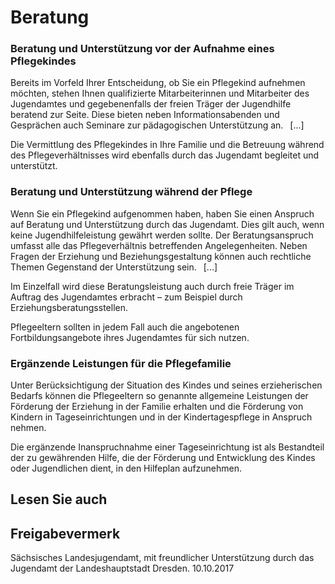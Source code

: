 # Beratung

### Beratung und Unterstützung vor der Aufnahme eines Pflegekindes

Bereits im Vorfeld Ihrer Entscheidung, ob Sie ein Pflegekind aufnehmen möchten, stehen Ihnen qualifizierte Mitarbeiterinnen und Mitarbeiter des Jugendamtes und gegebenenfalls der freien Träger der Jugendhilfe beratend zur Seite. Diese bieten neben Informationsabenden und Gesprächen auch Seminare zur pädagogischen Unterstützung an.  [...]

Die Vermittlung des Pflegekindes in Ihre Familie und die Betreuung während des Pflegeverhältnisses wird ebenfalls durch das Jugendamt begleitet und unterstützt.

### Beratung und Unterstützung während der Pflege

Wenn Sie ein Pflegekind aufgenommen haben, haben Sie einen Anspruch auf Beratung und Unterstützung durch das Jugendamt. Dies gilt auch, wenn keine Jugendhilfeleistung gewährt werden sollte. Der Beratungsanspruch umfasst alle das Pflegeverhältnis betreffenden Angelegenheiten. Neben Fragen der Erziehung und Beziehungsgestaltung können auch rechtliche Themen Gegenstand der Unterstützung sein.  [...]

Im Einzelfall wird diese Beratungsleistung auch durch freie Träger im Auftrag des Jugendamtes erbracht – zum Beispiel durch Erziehungsberatungsstellen.

Pflegeeltern sollten in jedem Fall auch die angebotenen Fortbildungsangebote ihres Jugendamtes für sich nutzen.

### Ergänzende Leistungen für die Pflegefamilie

Unter Berücksichtigung der Situation des Kindes und seines erzieherischen Bedarfs können die Pflegeeltern so genannte allgemeine Leistungen der Förderung der Erziehung in der Familie erhalten und die Förderung von Kindern in Tageseinrichtungen und in der Kindertagespflege in Anspruch nehmen.

Die ergänzende Inanspruchnahme einer Tageseinrichtung ist als Bestandteil der zu gewährenden Hilfe, die der Förderung und Entwicklung des Kindes oder Jugendlichen dient, in den Hilfeplan aufzunehmen.

## Lesen Sie auch

## Freigabevermerk

Sächsisches Landesjugendamt, mit freundlicher Unterstützung durch das Jugendamt der Landeshauptstadt Dresden. 10.10.2017
